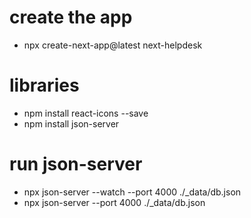 # create the app
- npx create-next-app@latest next-helpdesk

# libraries
- npm install react-icons --save
- npm install json-server
# run json-server
- npx json-server --watch --port 4000 ./_data/db.json
- npx json-server --port 4000 ./_data/db.json
